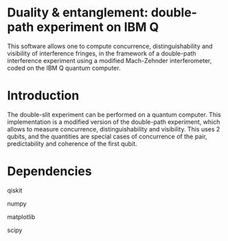 # Duality & entanglement: double-path experiment on IBM Q
This software allows one to compute concurrence, distinguishability and visibility of interference fringes, in the framework of a double-path interference experiment using a modified Mach-Zehnder interferometer, coded on the IBM Q quantum computer.

# Introduction
The double-slit experiment can be performed on a quantum computer. This implementation is a modified version of the double-path experiment, which allows to measure concurrence, distinguishability and visibility. This uses 2 qubits, and the quantities are special cases of concurrence of the pair, predictability and coherence of the first qubit. 

# Dependencies

qiskit

numpy

matplotlib

scipy
